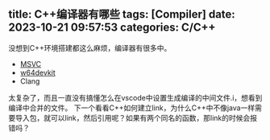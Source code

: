 title: C++编译器有哪些
tags: [Compiler]
date: 2023-10-21 09:57:53
categories: C/C++
---
没想到C++环境搭建都这么麻烦，编译器有很多中。
- [MSVC](https://code.visualstudio.com/docs/cpp/config-msvc)
- [w64devkit](https://github.com/skeeto/w64devkit)
- Clang

太复杂了，而且一直没有搞懂怎么在vscode中设置生成编译的中间文件.i，想看到编译中合并的文件。
下一个看看C++如何建立link，为什么C++中不像java一样需要导入包，就可以link，然后引用呢？如果有两个同名的函数，那link的时候会报错吗？
